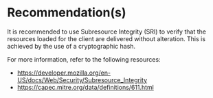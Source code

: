 # Recommendation(s)

It is recommended to use Subresource Integrity (SRI) to verify that the resources loaded for the client are delivered without alteration. This is achieved by the use of a cryptographic hash.

For more information, refer to the following resources:

- <https://developer.mozilla.org/en-US/docs/Web/Security/Subresource_Integrity>
- <https://capec.mitre.org/data/definitions/611.html>
